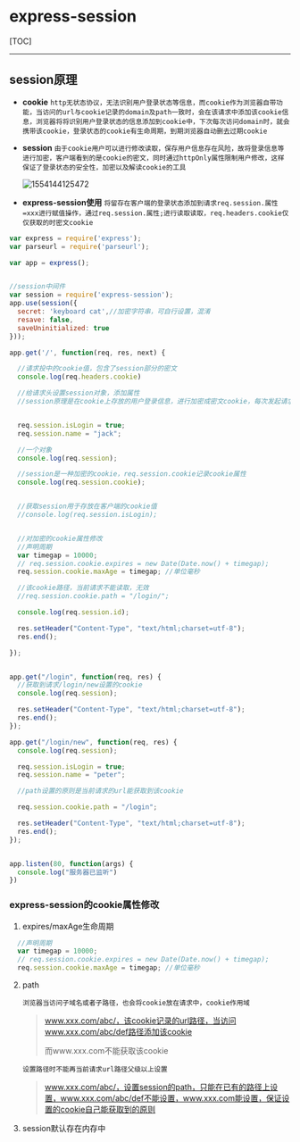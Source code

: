# express-session
[TOC]
***
## session原理

+ **cookie** `http无状态协议，无法识别用户登录状态等信息，而cookie作为浏览器自带功能，当访问的url与cookie记录的domain及path一致时，会在该请求中添加该cookie信息，浏览器将将识别用户登录状态的信息添加到cookie中，下次每次访问domain时，就会携带该cookie，登录状态的cookie有生命周期，到期浏览器自动删去过期cookie`

+ **session** `由于cookie用户可以进行修改读取，保存用户信息存在风险，故将登录信息等进行加密，客户端看到的是cookie的密文，同时通过httpOnly属性限制用户修改，这样保证了登录状态的安全性，加密以及解读cookie的工具`

  ![1554144125472](C:\Users\Administrator\AppData\Roaming\Typora\typora-user-images\1554144125472.png)

+ **express-session使用** `将留存在客户端的登录状态添加到请求req.session.属性=xxx进行赋值操作，通过req.session.属性;进行读取读取，req.headers.cookie仅仅获取的时密文cookie`

```js
var express = require('express');
var parseurl = require('parseurl');

var app = express();


//session中间件
var session = require('express-session');
app.use(session({
  secret: 'keyboard cat',//加密字符串，可自行设置，混淆
  resave: false,
  saveUninitialized: true
}));

app.get('/', function(req, res, next) {

  //请求投中的cookie值，包含了session部分的密文
  console.log(req.headers.cookie)

  //给请求头设置session对象，添加属性
  //session原理是在cookie上存放的用户登录信息，进行加密成密文cookie，每次发起请求时，session对密文cookie进行解密


  req.session.isLogin = true;
  req.session.name = "jack";

  //一个对象
  console.log(req.session);

  //session是一种加密的cookie，req.session.cookie记录cookie属性
  console.log(req.session.cookie);


  //获取session用于存放在客户端的cookie值
  //console.log(req.session.isLogin);


  //对加密的cookie属性修改
  //声明周期
  var timegap = 10000;
  // req.session.cookie.expires = new Date(Date.now() + timegap);
  req.session.cookie.maxAge = timegap; //单位毫秒

  //该cookie路径，当前请求不能读取，无效
  //req.session.cookie.path = "/login/";

  console.log(req.session.id);

  res.setHeader("Content-Type", "text/html;charset=utf-8");
  res.end();

});


app.get("/login", function(req, res) {
  //获取到请求/login/new设置的cookie
  console.log(req.session);

  res.setHeader("Content-Type", "text/html;charset=utf-8");
  res.end();
});

app.get("/login/new", function(req, res) {
  console.log(req.session);

  req.session.isLogin = true;
  req.session.name = "peter";

  //path设置的原则是当前请求的url能获取到该cookie

  req.session.cookie.path = "/login";

  res.setHeader("Content-Type", "text/html;charset=utf-8");
  res.end();
});


app.listen(80, function(args) {
  console.log("服务器已监听")
})
```

### express-session的cookie属性修改

1. expires/maxAge生命周期

  ```js
    //声明周期
    var timegap = 10000;
    // req.session.cookie.expires = new Date(Date.now() + timegap);
    req.session.cookie.maxAge = timegap; //单位毫秒
  ```
2. path

   `浏览器当访问子域名或者子路径，也会将cookie放在请求中，cookie作用域`

   > www.xxx.com/abc/，该cookie记录的url路径，当访问www.xxx.com/abc/def路径添加该cookie
   >
   > 而www.xxx.com不能获取该cookie

   `设置路径时不能再当前请求url路径父级以上设置`

   > www.xxx.com/abc/，设置session的path，只能在已有的路径上设置，www.xxx.com/abc/def不能设置，www.xxx.com能设置，保证设置的cookie自己能获取到的原则

3. session默认存在内存中